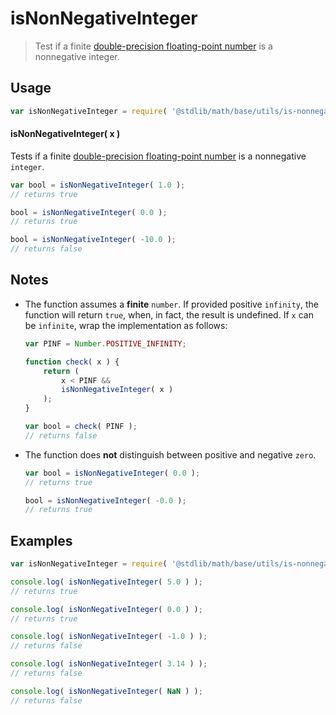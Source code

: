 isNonNegativeInteger
===
> Test if a finite [double-precision floating-point number][ieee754] is a nonnegative integer.

<!-- <usage> -->
## Usage

``` javascript
var isNonNegativeInteger = require( '@stdlib/math/base/utils/is-nonnegative-integer' );
```

#### isNonNegativeInteger( x )

Tests if a finite [double-precision floating-point number][ieee754] is a nonnegative `integer`.

``` javascript
var bool = isNonNegativeInteger( 1.0 );
// returns true

bool = isNonNegativeInteger( 0.0 );
// returns true

bool = isNonNegativeInteger( -10.0 );
// returns false
```
<!-- </usage> -->

<!-- <notes> -->
## Notes

*   The function assumes a __finite__ `number`. If provided positive `infinity`, the function will return `true`, when, in fact, the result is undefined. If `x` can be `infinite`, wrap the implementation as follows:
    ``` javascript
    var PINF = Number.POSITIVE_INFINITY;

    function check( x ) {
        return (
            x < PINF &&
            isNonNegativeInteger( x )
        );
    }

    var bool = check( PINF );
    // returns false
    ```
*   The function does __not__ distinguish between positive and negative `zero`.
    ``` javascript
    var bool = isNonNegativeInteger( 0.0 );
    // returns true

    bool = isNonNegativeInteger( -0.0 );
    // returns true
    ```

<!-- </notes> -->

<!-- <examples> -->
## Examples

``` javascript
var isNonNegativeInteger = require( '@stdlib/math/base/utils/is-nonnegative-integer' );

console.log( isNonNegativeInteger( 5.0 ) );
// returns true

console.log( isNonNegativeInteger( 0.0 ) );
// returns true

console.log( isNonNegativeInteger( -1.0 ) );
// returns false

console.log( isNonNegativeInteger( 3.14 ) );
// returns false

console.log( isNonNegativeInteger( NaN ) );
// returns false
```
<!-- </examples> -->

<!-- <links> -->
[ieee754]: https://en.wikipedia.org/wiki/IEEE_754-1985
<!-- </links> -->
